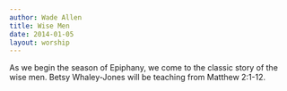 ```yaml
---
author: Wade Allen
title: Wise Men
date: 2014-01-05
layout: worship
---
```


As we begin the season of Epiphany, we come to the classic story of the wise men. Betsy Whaley-Jones will be teaching from Matthew 2:1-12.
